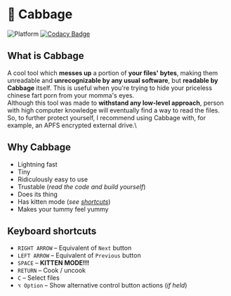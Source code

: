 # 🥬 Cabbage
![Platform](https://img.shields.io/badge/platform-macOS-lightgrey)
[![Codacy Badge](https://app.codacy.com/project/badge/Grade/35570c3eaeb64992a1af2f933e79b71f)](https://www.codacy.com/gh/Lesterrry/Cabbage/dashboard?utm_source=github.com&amp;utm_medium=referral&amp;utm_content=Lesterrry/Cabbage&amp;utm_campaign=Badge_Grade)
## What is Cabbage
A cool tool which __messes up__ a portion of __your files' bytes__, making them unreadable and __unrecognizable by any usual software__, but __readable by Cabbage__ itself. This is useful when you're trying to hide your priceless chinese fart porn from your momma's eyes.\
Although this tool was made to __withstand any low-level approach__, person with high computer knowledge will eventually find a way to read the files. So, to further protect yourself, I recommend using Cabbage with, for example, an APFS encrypted external drive.\ 
## Why Cabbage
-    Lightning fast
-    Tiny
-    Ridiculously easy to use
-    Trustable (_read the code and build yourself_)
-    Does its thing
-    Has kitten mode (_see [shortcuts](#keyboard-shortcuts)_)
-    Makes your tummy feel yummy
## Keyboard shortcuts
-    `RIGHT ARROW` – Equivalent of  `Next` button
-    `LEFT ARROW` – Equivalent of  `Previous` button
-    `SPACE` – __KITTEN MODE!!!__
-    `RETURN` – Cook / uncook
-    `C` – Select files 
-    `⌥ Option` – Show alternative control button actions (_if held_) 
